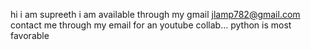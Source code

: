 hi i am supreeth
i am available through my gmail jlamp782@gmail.com
contact me through my email for an youtube collab... python is most favorable
